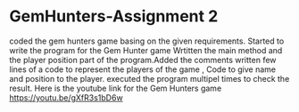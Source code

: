 # GemHunters-Assignment 2
coded the gem hunters game basing on the given requirements.
Started to write the program for the Gem Hunter game Wrtitten the main method and the player position part of the program.Added the comments written few lines of a code to represent the players of the game , Code to give name and position to the player.
executed the program multipel times to check the result.
Here is the youtube link for the Gem Hunters game
https://youtu.be/gXfR3s1bD6w
